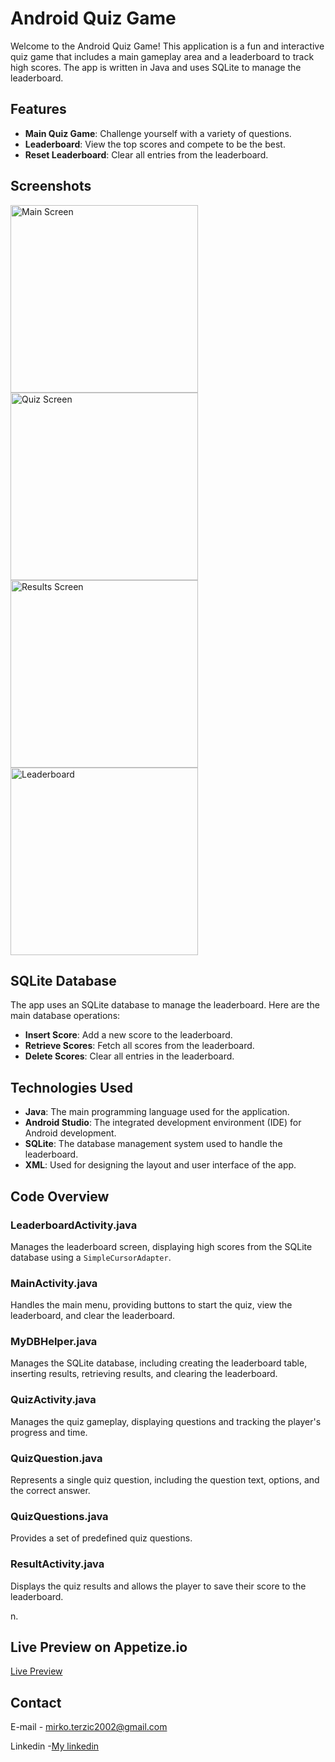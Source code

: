 # Android Quiz Game

Welcome to the Android Quiz Game! This application is a fun and interactive quiz game that includes a main gameplay area and a leaderboard to track high scores. The app is written in Java and uses SQLite to manage the leaderboard.

## Features

- **Main Quiz Game**: Challenge yourself with a variety of questions.
- **Leaderboard**: View the top scores and compete to be the best.
- **Reset Leaderboard**: Clear all entries from the leaderboard.

## Screenshots

<img src="screeshots/quiz_game_main_interface.jpg" alt="Main Screen" width="300">
<img src="screeshots/quiz_game_playing.jpg" alt="Quiz Screen" width="300">
<img src="screeshots/quiz_game_result_screen.jpg" alt="Results Screen" width="300">
<img src="screeshots/leaderboard_with_players.jpg" alt="Leaderboard" width="300">


## SQLite Database

The app uses an SQLite database to manage the leaderboard. Here are the main database operations:

- **Insert Score**: Add a new score to the leaderboard.
- **Retrieve Scores**: Fetch all scores from the leaderboard.
- **Delete Scores**: Clear all entries in the leaderboard.

## Technologies Used

- **Java**: The main programming language used for the application.
- **Android Studio**: The integrated development environment (IDE) for Android development.
- **SQLite**: The database management system used to handle the leaderboard.
- **XML**: Used for designing the layout and user interface of the app.

## Code Overview

### LeaderboardActivity.java

Manages the leaderboard screen, displaying high scores from the SQLite database using a `SimpleCursorAdapter`.

### MainActivity.java

Handles the main menu, providing buttons to start the quiz, view the leaderboard, and clear the leaderboard.

### MyDBHelper.java

Manages the SQLite database, including creating the leaderboard table, inserting results, retrieving results, and clearing the leaderboard.

### QuizActivity.java

Manages the quiz gameplay, displaying questions and tracking the player's progress and time.

### QuizQuestion.java

Represents a single quiz question, including the question text, options, and the correct answer.

### QuizQuestions.java

Provides a set of predefined quiz questions.

### ResultActivity.java

Displays the quiz results and allows the player to save their score to the leaderboard.



n.

## Live Preview on Appetize.io

[Live Preview](https://appetize.io/app/qcbpsvt3ey4todly2ty6oh4oqm)

## Contact

E-mail - [mirko.terzic2002@gmail.com](mailto:your.email@example.com)

Linkedin -[My linkedin](https://www.linkedin.com/in/mirkoterzic/)


